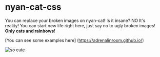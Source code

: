 # nyan-cat-css
You can replace your broken images on nyan-cat! Is it insane? NO It's reality! You can start new life right here, just say no to ugly broken images! **Only cats and rainbows!** 

[You can see some examples here] (https://adrenalinroom.github.io/)

![so cute](https://github.com/AdrenalinRoom/nyan-cat-css/blob/master/maxresdefault.png "so cute wow")